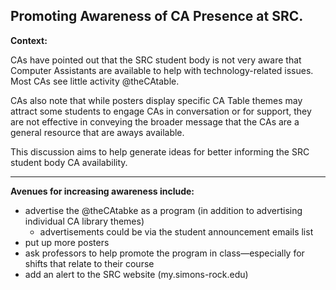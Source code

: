 ## Promoting Awareness of CA Presence at SRC.

**Context:**

CAs have pointed out that the SRC student body is not very aware that Computer Assistants are available to help with technology-related issues.  Most CAs see little activity @theCAtable.

CAs also note that while posters display specific CA Table themes may attract some students to engage CAs in conversation or for support, they are not effective in conveying the broader message that the CAs are a general resource that are aways available.

This discussion aims to help generate ideas for better informing the SRC student body CA availability.

---

**Avenues for increasing awareness include:**

* advertise the @theCAtabke as a program (in addition to advertising individual CA library themes)
    * advertisements could be via the student announcement emails list
* put up more posters
* ask professors to help promote the program in class&mdash;especially for shifts that relate to their course
* add an alert to the SRC website (my.simons-rock.edu)

